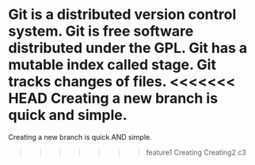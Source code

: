 Git is a distributed version control system.
Git is free software distributed under the GPL.
Git has a mutable index called stage.
Git tracks changes of files.
<<<<<<< HEAD
Creating a new branch is quick and simple.
=======
Creating a new branch is quick AND simple.
>>>>>>> feature1
Creating
Creating2
c3
